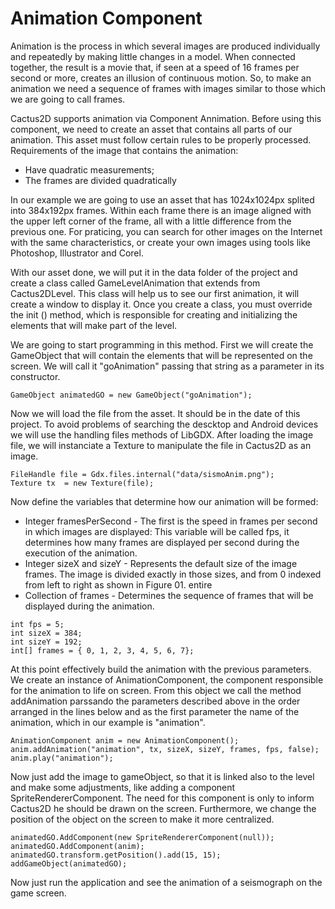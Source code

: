 # Animation Component #

Animation is the process in which several images are produced individually and repeatedly by making little changes in a model. When connected together, the result is a movie that, if seen at a speed of 16 frames per second or more, creates an illusion of continuous motion. So, to make an animation we need a sequence of frames with images similar to those which we are going to call frames.

Cactus2D supports animation via Component Annimation. Before using this component, we need to create an asset that contains all parts of our animation. This asset must follow certain rules to be properly processed.
Requirements of the image that contains the animation:
  * Have quadratic measurements;
  * The frames are divided quadratically

In our example we are going to use an asset that has 1024x1024px splited into 384x192px frames. Within each frame there is an image aligned with the upper left corner of the frame, all with a little difference from the previous one. For praticing, you can search for other images on the Internet with the same characteristics, or create your own images using tools like Photoshop, Illustrator and Corel.

With our asset done, we will put it in the data folder of the project and create a class called GameLevelAnimation that extends from Cactus2DLevel. This class will help us to see our first animation, it will create a window to display it. Once you create a class, you must override the init () method, which is responsible for creating and initializing the elements that will make part of the level.

We are going to start programming in this method. First we will create the GameObject that will contain the elements that will be represented on the screen. We will call it "goAnimation" passing that string as a parameter in its constructor.

```
GameObject animatedGO = new GameObject("goAnimation");
```

Now we will load the file from the asset. It should be in the date of this project. To avoid problems of searching the descktop and Android devices we will use the handling files methods of LibGDX. After loading the image file, we will instanciate a Texture to manipulate the file in Cactus2D as an image.

```
FileHandle file = Gdx.files.internal("data/sismoAnim.png");
Texture tx  = new Texture(file);
```

Now define the variables that determine how our animation will be formed:
  * Integer framesPerSecond - The first is the speed in frames per second in which images are displayed: This variable will be called fps, it determines how many frames are displayed per second during the execution of the animation.
  * Integer sizeX and sizeY - Represents the default size of the image frames. The image is divided exactly in those sizes, and from 0 indexed from left to right as shown in Figure 01.
entire
  * Collection of frames - Determines the sequence of frames that will be displayed during the animation.


```
int fps = 5;
int sizeX = 384;
int sizeY = 192;
int[] frames = { 0, 1, 2, 3, 4, 5, 6, 7};
```

At this point effectively build the animation with the previous parameters. We create an instance of AnimationComponent, the component responsible for the animation to life on screen. From this object we call the method addAnimation parssando the parameters described above in the order arranged in the lines below and as the first parameter the name of the animation, which in our example is "animation".

```
AnimationComponent anim = new AnimationComponent();
anim.addAnimation("animation", tx, sizeX, sizeY, frames, fps, false);
anim.play("animation");
```

Now just add the image to gameObject, so that it is linked also to the level and make some adjustments, like adding a component SpriteRendererComponent. The need for this component is only to inform Cactus2D he should be drawn on the screen. Furthermore, we change the position of the object on the screen to make it more centralized.

```
animatedGO.AddComponent(new SpriteRendererComponent(null));
animatedGO.AddComponent(anim);
animatedGO.transform.getPosition().add(15, 15);
addGameObject(animatedGO);
```

Now just run the application and see the animation of a seismograph on the game screen.